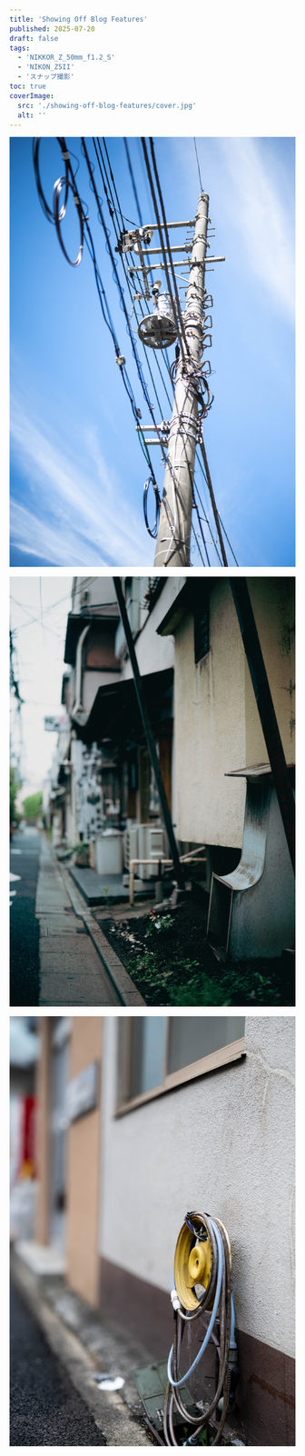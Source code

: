 ```yaml
---
title: 'Showing Off Blog Features'
published: 2025-07-20
draft: false
tags: 
  - 'NIKKOR_Z_50mm_f1.2_S'
  - 'NIKON_Z5II'
  - 'スナップ撮影'
toc: true
coverImage:
  src: './showing-off-blog-features/cover.jpg'
  alt: ''
---
```

![](_assets/DSC_0612%205.jpg)

![](_assets/DSC_0609.jpg)

![](_assets/DSC_0607.jpg)

